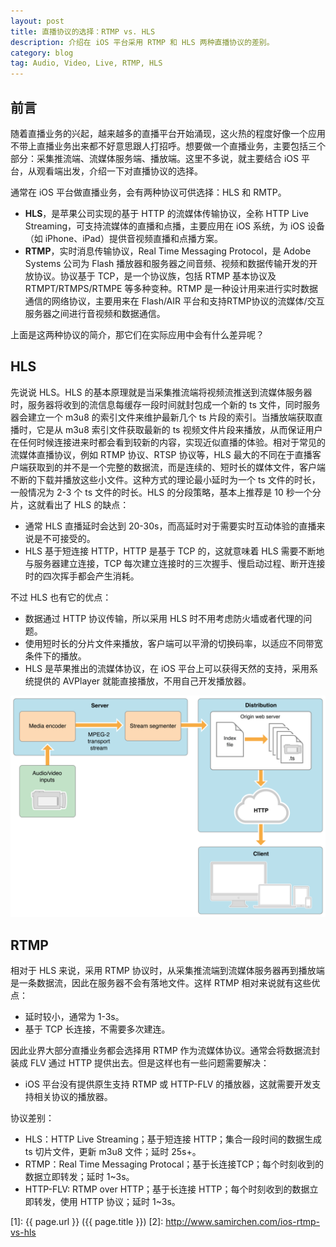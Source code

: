 ```yaml
---
layout: post
title: 直播协议的选择：RTMP vs. HLS
description: 介绍在 iOS 平台采用 RTMP 和 HLS 两种直播协议的差别。
category: blog
tag: Audio, Video, Live, RTMP, HLS
---
```



## 前言

随着直播业务的兴起，越来越多的直播平台开始涌现，这火热的程度好像一个应用不带上直播业务出来都不好意思跟人打招呼。想要做一个直播业务，主要包括三个部分：采集推流端、流媒体服务端、播放端。这里不多说，就主要结合 iOS 平台，从观看端出发，介绍一下对直播协议的选择。

通常在 iOS 平台做直播业务，会有两种协议可供选择：HLS 和 RMTP。

- **HLS**，是苹果公司实现的基于 HTTP 的流媒体传输协议，全称 HTTP Live Streaming，可支持流媒体的直播和点播，主要应用在 iOS 系统，为 iOS 设备（如 iPhone、iPad）提供音视频直播和点播方案。
- **RTMP**，实时消息传输协议，Real Time Messaging Protocol，是 Adobe Systems 公司为 Flash 播放器和服务器之间音频、视频和数据传输开发的开放协议。协议基于 TCP，是一个协议族，包括 RTMP 基本协议及 RTMPT/RTMPS/RTMPE 等多种变种。RTMP 是一种设计用来进行实时数据通信的网络协议，主要用来在 Flash/AIR 平台和支持RTMP协议的流媒体/交互服务器之间进行音视频和数据通信。

上面是这两种协议的简介，那它们在实际应用中会有什么差异呢？


## HLS

先说说 HLS。HLS 的基本原理就是当采集推流端将视频流推送到流媒体服务器时，服务器将收到的流信息每缓存一段时间就封包成一个新的 ts 文件，同时服务器会建立一个 m3u8 的索引文件来维护最新几个 ts 片段的索引。当播放端获取直播时，它是从 m3u8 索引文件获取最新的 ts 视频文件片段来播放，从而保证用户在任何时候连接进来时都会看到较新的内容，实现近似直播的体验。相对于常见的流媒体直播协议，例如 RTMP 协议、RTSP 协议等，HLS 最大的不同在于直播客户端获取到的并不是一个完整的数据流，而是连续的、短时长的媒体文件，客户端不断的下载并播放这些小文件。这种方式的理论最小延时为一个 ts 文件的时长，一般情况为 2-3 个 ts 文件的时长。HLS 的分段策略，基本上推荐是 10 秒一个分片，这就看出了 HLS 的缺点：

- 通常 HLS 直播延时会达到 20-30s，而高延时对于需要实时互动体验的直播来说是不可接受的。
- HLS 基于短连接 HTTP，HTTP 是基于 TCP 的，这就意味着 HLS 需要不断地与服务器建立连接，TCP 每次建立连接时的三次握手、慢启动过程、断开连接时的四次挥手都会产生消耗。

不过 HLS 也有它的优点：

- 数据通过 HTTP 协议传输，所以采用 HLS 时不用考虑防火墙或者代理的问题。
- 使用短时长的分片文件来播放，客户端可以平滑的切换码率，以适应不同带宽条件下的播放。
- HLS 是苹果推出的流媒体协议，在 iOS 平台上可以获得天然的支持，采用系统提供的 AVPlayer 就能直接播放，不用自己开发播放器。

![image](../../images/ios-rtmp-vs-hls/HLS.png)


## RTMP

相对于 HLS 来说，采用 RTMP 协议时，从采集推流端到流媒体服务器再到播放端是一条数据流，因此在服务器不会有落地文件。这样 RTMP 相对来说就有这些优点：

- 延时较小，通常为 1-3s。
- 基于 TCP 长连接，不需要多次建连。

因此业界大部分直播业务都会选择用 RTMP 作为流媒体协议。通常会将数据流封装成 FLV 通过 HTTP 提供出去。但是这样也有一些问题需要解决：

- iOS 平台没有提供原生支持 RTMP 或 HTTP-FLV 的播放器，这就需要开发支持相关协议的播放器。



协议差别：

- HLS：HTTP Live Streaming；基于短连接 HTTP；集合一段时间的数据生成 ts 切片文件，更新 m3u8 文件；延时 25s+。
- RTMP：Real Time Messaging Protocal；基于长连接TCP；每个时刻收到的数据立即转发；延时 1~3s。
- HTTP-FLV: RTMP over HTTP；基于长连接 HTTP；每个时刻收到的数据立即转发，使用 HTTP 协议；延时 1~3s。 



[SamirChen]: http://www.samirchen.com "SamirChen"
[1]: {{ page.url }} ({{ page.title }})
[2]: http://www.samirchen.com/ios-rtmp-vs-hls
